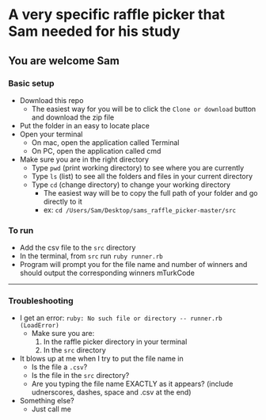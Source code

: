 # A very specific raffle picker that Sam needed for his study

## You are welcome Sam

### Basic setup

* Download this repo
  * The easiest way for you will be to click the `Clone or download` button and download the zip file
* Put the folder in an easy to locate place
* Open your terminal
  * On mac, open the application called Terminal
  * On PC, open the application called cmd
* Make sure you are in the right directory
  * Type `pwd` (print working directory) to see where you are currently
  * Type `ls` (list) to see all the folders and files in your current directory
  * Type `cd` (change directory) to change your working directory
    * The easiest way will be to copy the full path of your folder and go directly to it
    * ex: `cd /Users/Sam/Desktop/sams_raffle_picker-master/src`

### To run

* Add the csv file to the `src` directory
* In the terminal, from `src` run `ruby runner.rb`
* Program will prompt you for the file name and number of winners and should output the corresponding winners mTurkCode

---

### Troubleshooting

* I get an error: `ruby: No such file or directory -- runner.rb (LoadError)`
  * Make sure you are:
    1. In the raffle picker directory in your terminal
    2. In the `src` directory
* It blows up at me when I try to put the file name in
  * Is the file a `.csv`?
  * Is the file in the `src` directory?
  * Are you typing the file name EXACTLY as it appears? (include udnerscores, dashes, space and .csv at the end)
* Something else?
  * Just call me
